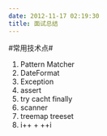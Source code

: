 ```yaml
---
date: 2012-11-17 02:19:30
title: 面试总结
---
```



#常用技术点#

1.    Pattern  Matcher
2.    DateFormat
3.    Exception
4.    assert
5.    try cacht finally
6.    scanner
7.    treemap  treeset
8.    i++ + ++i
